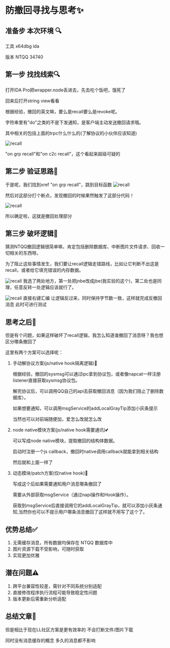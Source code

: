 # 防撤回寻找与思考✨
## 准备步 本次环境 🔍
工具 x64dbg ida

版本 NTQQ 34740

## 第一步 找找线索🔍

打开IDA Pro把wrapper.node丢进去，先去吃个饭吧，饿死了

回来后打开string view看看

根据经验，撤回的英文嘛，要么是recall要么是revoke呢。

字符串里有"do"之类的不是下发通知，是客户端主动发送撤回请求哦。

其中相关的包括上面的trpc什么什么的(了解协议的小伙伴应该知道)

![recall](/assets/recall/1.png)

"on grp recall"和"on c2c recall"，这个看起来超级可疑的

## 第二步 验证思路💭

于是呢，我们找到xref "on grp recall"，跳到目标函数
![recall](/assets/recall/2.png)

然后对这部分打个断点，发现撤回的时候果然触发了这部分代码！

![recall](/assets/recall/3.png)

所以确定啦，这就是撤回处理部分

## 第三步 破坏逻辑🔨

猜测NTQQ撤回逻辑很简单嘛，肯定包括删除数据库、中断图片文件请求、回收一切相关的东西呀。

为了阻止这些事情发生，我们要让recall逻辑走错路线，比如让它判断不出这是recall，或者给它填充错误的内存数据。

![recall](/assets/recall/4.png)
我选了两处地方，第一处把jnbe改成jbe(我实验的这个)，第二处也是同理，任意反转一处逻辑应该就行了。

![recall](/assets/recall/5.png)
直接右键汇编 让逻辑反过来，同时保持字节数一致，这样就完成反撤回消息 此时可进行测试

## 思考之后🤔

但是有个问题，如果这样破坏了recall逻辑，我怎么知道谁撤回了消息呀？我也想区分哪条撤回了

这里有两个方案可以选择呢：

1. 手动解协议方案(js/native hook隔离逻辑)💟

   根据经验，撤回的sysmsg可以通过ipc拿到协议包，或者像napcat一样注册listener直接获取sysmsg协议包。

   解完协议后，可以调用QQ自己的api去获取撤回消息（因为我们阻止了删除数据库）。

   如果想要通知，可以调用msgService的addLocalGrayTip添加小灰条提示

   当然也可以对前端随便加，爱怎么改就怎么改

2. node native模块方案(js/native hook需要通讯)💕

   可以写成node native模块，提取撤回的结构体数据。

   启动时注册一个js callback，撤回时native调用callback就能拿到相关结构

   然后就和上面一样了

3. 动态模块/patch方案(仅native hook)💝

   写成这个后如果需要通知用户消息哪条撤回了

   需要从外部获取msgService（通过napi操作和Hook操作）。

   获取到msgService后直接调用它的addLocalGrayTip，就可以添加小灰条通知,当然你也可以不提示用户哪条消息撤回了这样就不用写了这个了。

## 优势总结✅
1. 无需缓存消息，所有数据均保存在 NTQQ 数据库中
2. 图片资源下载不受影响，可随时获取
3. 实现更加优雅

## 潜在问题⚠️
1. 跨平台兼容性较差，需针对不同系统分别适配
2. 直接修改程序执行流程可能导致稳定性问题
3. 版本更新后需重新分析适配

## 总结文章🤔
但是相比于现在LL社区方案是更有效率的 不会打断文件/图片下载

同时没有消息缓存的概念 多久的消息都不影响